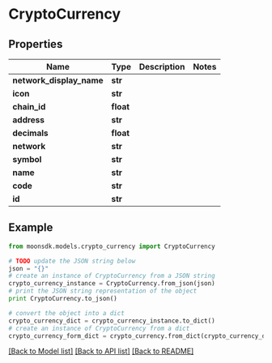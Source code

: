 # CryptoCurrency


## Properties

Name | Type | Description | Notes
------------ | ------------- | ------------- | -------------
**network_display_name** | **str** |  | 
**icon** | **str** |  | 
**chain_id** | **float** |  | 
**address** | **str** |  | 
**decimals** | **float** |  | 
**network** | **str** |  | 
**symbol** | **str** |  | 
**name** | **str** |  | 
**code** | **str** |  | 
**id** | **str** |  | 

## Example

```python
from moonsdk.models.crypto_currency import CryptoCurrency

# TODO update the JSON string below
json = "{}"
# create an instance of CryptoCurrency from a JSON string
crypto_currency_instance = CryptoCurrency.from_json(json)
# print the JSON string representation of the object
print CryptoCurrency.to_json()

# convert the object into a dict
crypto_currency_dict = crypto_currency_instance.to_dict()
# create an instance of CryptoCurrency from a dict
crypto_currency_form_dict = crypto_currency.from_dict(crypto_currency_dict)
```
[[Back to Model list]](../README.md#documentation-for-models) [[Back to API list]](../README.md#documentation-for-api-endpoints) [[Back to README]](../README.md)


